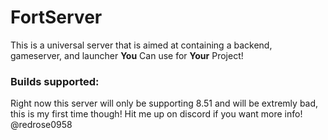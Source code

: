 # FortServer
This is a universal server that is aimed at containing a backend, gameserver, and launcher **You** Can use for **Your** Project!
### Builds supported:
Right now this server will only be supporting 8.51 and will be extremly bad, this is my first time though!
Hit me up on discord if you want more info!
@redrose0958
